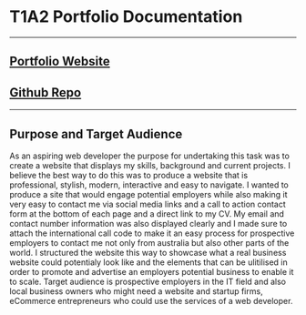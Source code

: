 # T1A2 Portfolio Documentation
---
## [Portfolio Website](https://scintillating-capybara-b487a3.netlify.app)
## [Github Repo](https://github.com/JakobCoding/PortfolioAssignment.git)
---
## Purpose and Target Audience 
As an aspiring web developer the purpose for undertaking this task was to create a website that displays my skills, background and current projects. I believe the best way to do this was to produce a website that is professional, stylish, modern, interactive and easy to navigate. I wanted to produce a site that would engage potential employers while also making it very easy to contact me via social media links and a call to action contact form at the bottom of each page and a direct link to my CV. My email and contact number information was also displayed clearly and I made sure to attach the international call code to make it an easy process for prospective employers to contact me not only from australia but also other parts of the world. I structured the website this way to showcase what a real business website could potentialy look like and the elements that can be ulitilised in order to promote and advertise an employers potential business to enable it to scale. Target audience is prospective employers in the IT field and also local business owners who might need a website and startup firms, eCommerce entrepreneurs who could use the services of a web developer.   

